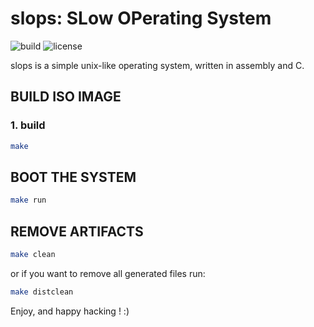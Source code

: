 # slops: SLow OPerating System
![build](https://img.shields.io/github/workflow/status/Slops64/slops/Makefile%20CI?style=flat-square)
![license](https://img.shields.io/github/license/Slops64/slops?color=yellow&style=flat-square)

slops is a simple unix-like operating system, written in assembly and C.

## BUILD ISO IMAGE

### 1. build

```bash
make
```

## BOOT THE SYSTEM

```bash
make run
```

## REMOVE ARTIFACTS

```bash
make clean
```

or if you want to remove all generated files run:

```bash
make distclean
```

Enjoy, and happy hacking ! :)
